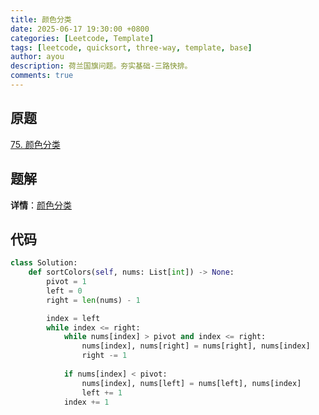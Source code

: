 ```yaml
---
title: 颜色分类
date: 2025-06-17 19:30:00 +0800
categories: [Leetcode, Template]
tags: [leetcode, quicksort, three-way, template, base]
author: ayou
description: 荷兰国旗问题。夯实基础-三路快排。
comments: true
---
```


## 原题
[75. 颜色分类](https://leetcode.cn/problems/sort-colors/description/)

## 题解
**详情**：[颜色分类](https://leetcode.cn/problems/sort-colors/solutions/437968/yan-se-fen-lei-by-leetcode-solution)

## 代码
```python
class Solution:
    def sortColors(self, nums: List[int]) -> None:
        pivot = 1
        left = 0
        right = len(nums) - 1

        index = left
        while index <= right:
            while nums[index] > pivot and index <= right:
                nums[index], nums[right] = nums[right], nums[index]
                right -= 1
                
            if nums[index] < pivot:
                nums[index], nums[left] = nums[left], nums[index]
                left += 1
            index += 1
```
